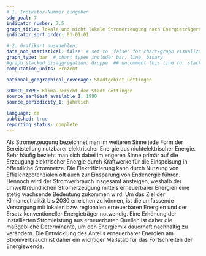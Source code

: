 ```yaml
---
# 1. Indikator-Nummer eingeben 
sdg_goal: 7
indicator_number: 7.5
graph_title: lokale und nicht lokale Stromerzeugung nach Energieträgern 
indicator_sort_order: 01-01-01

# 2. Grafikart auswaehlen: 
data_non_statistical: false  # set to 'false' for chart/graph visualization 
graph_type: bar  # chart types include: bar, line, binary 
#graph_stacked_disaggregation: Gruppe  ## uncomment this line for stacked bars. eplace 'Geschlecht' with the field of aggregation. 
computation_units: Prozent

national_geographical_coverage: Stadtgebiet Göttingen

SOURCE_TYPE: Klima-Bericht der Stadt Göttingen
source_earliest_available_1: 1990
source_periodicity_1: jährlich

language: de   
published: true 
reporting_status: complete
---
```

Als Stromerzeugung bezeichnet man im weiteren Sinne jede Form der Bereitstellung nutzbarer elektrischer Energie aus nichtelektrischer Energie. Sehr häufig bezieht man sich dabei im engeren Sinne primär auf die Erzeugung elektrischer Energie durch Kraftwerke für die Einspeisung in öffentliche Stromnetze. Die Elektrifizierung kann durch Nutzung von Effizienzpotenzialen oft auch zur Einsparung von Endenergie führen. Dennoch wird der Stromverbrauch insgesamt ansteigen, weshalb der umweltfreundlichen Stromerzeugung mittels erneuerbarer Energien eine stetig wachsende Bedeutung zukommen wird. Um das Ziel der Klimaneutralität bis 2030 erreichen zu können, ist die umfassende Versorgung mit lokalen bzw. regionalen erneuerbaren Energien und der Ersatz konventioneller Energieträger notwendig. Eine Erhöhung der installierten Stromleistung aus erneuerbaren Quellen ist daher die maßgebliche Determinante, um den Energiemix dauerhaft nachhaltig zu verändern. Die Entwicklung des Anteils erneuerbarer Energien am Stromverbrauch ist daher ein wichtiger Maßstab für das Fortschreiten der Energiewende.
